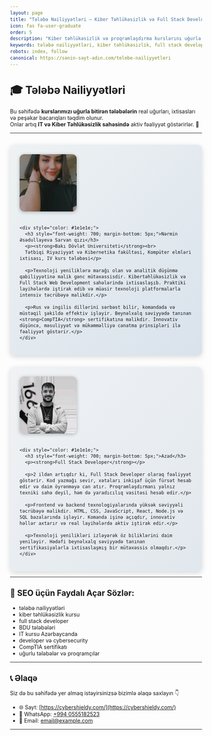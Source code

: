 ```yaml
---
layout: page
title: "Tələbə Nailiyyətləri – Kiber Təhlükəsizlik və Full Stack Developer Uğurları"
icon: fas fa-user-graduate
order: 5
description: "Kiber təhlükəsizlik və proqramlaşdırma kurslarını uğurla bitirən tələbələrimizin real nailiyyətləri. Full Stack Developer, Cybersecurity, BDU tələbələri və sertifikatlı mütəxəssislər."
keywords: tələbə nailiyyətləri, kiber təhlükəsizlik, full stack developer, IT kursu, BDU, kibertəhlükəsizlik, proqramlaşdırma, developer, Azərbaycan, CompTIA, uğurlu tələbələr
robots: index, follow
canonical: https://sənin-sayt-adın.com/telebe-nailiyyetleri
---
```


# 🎓 Tələbə Nailiyyətləri

Bu səhifədə <strong>kurslarımızı uğurla bitirən tələbələrin</strong> real uğurları, ixtisasları və peşəkar bacarıqları təqdim olunur.  
Onlar artıq <strong>IT və Kiber Təhlükəsizlik sahəsində</strong> aktiv fəaliyyət göstərirlər. 🚀

---

<div style="display: flex; flex-direction: column; gap: 30px; margin-top: 30px;">

  <!-- 🧑‍🎓 1-ci tələbə - Nərmin -->
  <div style="display: flex; align-items: center; gap: 20px; flex-wrap: wrap; background: linear-gradient(135deg, #eef2f3 0%, #d9e2ec 100%); padding: 25px; border-radius: 12px; box-shadow: 0 4px 14px rgba(0,0,0,0.15);">
    <img src="/assets/images/nermin.webp" alt="Nərmin Əsədullayeva" style="width: 150px; height: 150px; border-radius: 12px; object-fit: cover; box-shadow: 0 2px 10px rgba(0,0,0,0.25);">

    <div style="color: #1e1e1e;">
      <h3 style="font-weight: 700; margin-bottom: 5px;">Nərmin Əsədullayeva Sarvan qızı</h3>
      <p><strong>Bakı Dövlət Universiteti</strong><br>
      Tətbiqi Riyaziyyat və Kibernetika fakültəsi, Kompüter elmləri ixtisası, IV kurs tələbəsi</p>

      <p>Texnoloji yeniliklərə marağı olan və analitik düşünmə qabiliyyətinə malik gənc mütəxəssisdir. Kibertəhlükəsizlik və Full Stack Web Development sahələrində ixtisaslaşıb. Praktiki layihələrdə iştirak edib və müasir texnoloji platformalarla intensiv təcrübəyə malikdir.</p>

      <p>Rus və ingilis dillərini sərbəst bilir, komandada və müstəqil şəkildə effektiv işləyir. Beynəlxalq səviyyədə tanınan <strong>CompTIA</strong> sertifikatına malikdir. İnnovativ düşüncə, məsuliyyət və mükəmməlliyə canatma prinsipləri ilə fəaliyyət göstərir.</p>
    </div>
  </div>

  <!-- 👨‍💻 2-ci tələbə - Azad -->
  <div style="display: flex; align-items: center; gap: 20px; flex-wrap: wrap; background: linear-gradient(135deg, #f0f2f5 0%, #e1e8ed 100%); padding: 25px; border-radius: 12px; box-shadow: 0 4px 14px rgba(0,0,0,0.15);">
    <img src="/assets/images/azad.webp" alt="Azad - Full Stack Developer" style="width: 150px; height: 150px; border-radius: 12px; object-fit: cover; box-shadow: 0 2px 10px rgba(0,0,0,0.25);">

    <div style="color: #1e1e1e;">
      <h3 style="font-weight: 700; margin-bottom: 5px;">Azad</h3>
      <p><strong>Full Stack Developer</strong></p>

      <p>2 ildən artıqdır ki, Full Stack Developer olaraq fəaliyyət göstərir. Kod yazmağı sevir, xətaları inkişaf üçün fürsət hesab edir və daim öyrənməyə can atır. Proqramlaşdırmanı yalnız texniki sahə deyil, həm də yaradıcılıq vasitəsi hesab edir.</p>

      <p>Frontend və backend texnologiyalarında yüksək səviyyəli təcrübəyə malikdir. HTML, CSS, JavaScript, React, Node.js və SQL bazalarında işləyir. Komanda işinə açıqdır, innovativ həllər axtarır və real layihələrdə aktiv iştirak edir.</p>

      <p>Texnoloji yenilikləri izləyərək öz biliklərini daim yeniləyir. Hədəfi beynəlxalq səviyyədə tanınan sertifikasiyalarla ixtisaslaşmış bir mütəxəssis olmaqdır.</p>
    </div>
  </div>

</div>

---

## 🌟 SEO üçün Faydalı Açar Sözlər:
- tələbə nailiyyətləri  
- kiber təhlükəsizlik kursu  
- full stack developer  
- BDU tələbələri  
- IT kursu Azərbaycanda  
- developer və cybersecurity  
- CompTIA sertifikatı  
- uğurlu tələbələr və proqramçılar

---

## 📞 Əlaqə
Siz də bu səhifədə yer almaq istəyirsinizsə bizimlə əlaqə saxlayın 👇  
- 🌐 Sayt: [https://cybershieldy.com/](https://cybershieldy.com/)  
- 📲 WhatsApp: [+994 0555182523](https://wa.me/994555182523)  
- 📧 Email: [email@example.com](mailto:email@example.com)

---

<!-- 📊 SEO Structured Data (Google üçün) -->
<script type="application/ld+json">
{
  "@context": "https://schema.org",
  "@type": "WebPage",
  "name": "Tələbə Nailiyyətləri – Kiber Təhlükəsizlik və Full Stack Developer Uğurları",
  "url": "https://sənin-sayt-adın.com/telebe-nailiyyetleri",
  "description": "Kiber təhlükəsizlik və proqramlaşdırma sahəsində uğur qazanan tələbələrin nailiyyətləri. Full Stack Developer, BDU tələbələri və sertifikatlı IT mütəxəssislər.",
  "keywords": "tələbə nailiyyətləri, kiber təhlükəsizlik, full stack developer, IT kursu, BDU, kibertəhlükəsizlik, proqramlaşdırma, developer, Azərbaycan, CompTIA, uğurlu tələbələr",
  "author": {
    "@type": "Organization",
    "name": "CyberShieldy"
  }
}
</script>
